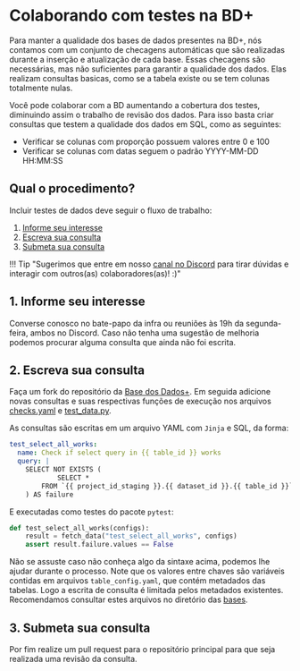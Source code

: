 # Colaborando com testes na BD+

Para manter a qualidade dos bases de dados presentes na BD+, nós contamos com um
conjunto de checagens automáticas que são realizadas durante a inserção e 
atualização de cada base. Essas checagens são necessárias, mas não suficientes
para garantir a qualidade dos dados. Elas realizam consultas basicas, como se a
tabela existe ou se tem colunas totalmente nulas.

Você pode colaborar com a BD aumentando a cobertura dos testes, diminuindo assim
o trabalho de revisão dos dados. Para isso basta criar consultas que testem a 
qualidade dos dados em SQL, como as seguintes:

- Verificar se colunas com proporção possuem valores entre 0 e 100
- Verificar se colunas com datas seguem o padrão YYYY-MM-DD HH:MM:SS

<!----------------------------------------------------------------------------->

## Qual o procedimento?

Incluir testes de dados deve seguir o fluxo de trabalho:

1. [Informe seu interesse](#1-informe-seu-interesse)
2. [Escreva sua consulta](#2-escreva-sua-consulta)
3. [Submeta sua consulta](#3-submeta-sua-consulta)

!!! Tip "Sugerimos que entre em nosso [canal no Discord](https://discord.gg/2GAuw7d8zd) para tirar dúvidas e interagir com outros(as) colaboradores(as)! :)"

<!----------------------------------------------------------------------------->

## 1. Informe seu interesse

Converse conosco no bate-papo da infra ou reuniões às 19h da segunda-feira, ambos
no Discord. Caso não tenha uma sugestão de melhoria podemos procurar alguma consulta
que ainda não foi escrita.

<!----------------------------------------------------------------------------->

## 2. Escreva sua consulta

Faça um fork do repositório da [Base dos Dados+](https://github.com/basedosdados/mais/tree/master). 
Em seguida adicione novas consultas e suas respectivas funções de execução nos arquivos
[checks.yaml](https://github.com/basedosdados/mais/blob/master/.github/workflows/data-check/checks.yaml)
e [test_data.py](https://github.com/basedosdados/mais/blob/master/.github/workflows/data-check/test_data.py).

As consultas são escritas em um arquivo YAML com `Jinja` e SQL, da forma:

```yaml
test_select_all_works:
  name: Check if select query in {{ table_id }} works
  query: |
    SELECT NOT EXISTS (
            SELECT * 
        FROM `{{ project_id_staging }}.{{ dataset_id }}.{{ table_id }}`
    ) AS failure
```

E executadas como testes do pacote `pytest`:

```python
def test_select_all_works(configs):
    result = fetch_data("test_select_all_works", configs)
    assert result.failure.values == False
```

Não se assuste caso não conheça algo da sintaxe acima, podemos lhe ajudar durante
o processo. Note que os valores entre chaves são variáveis contidas em arquivos
`table_config.yaml`, que contém metadados das tabelas. Logo a escrita de consulta
é limitada pelos metadados existentes. Recomendamos consultar estes arquivos
no diretório das [bases](https://github.com/basedosdados/mais/tree/check-data/bases).

<!----------------------------------------------------------------------------->

## 3. Submeta sua consulta

Por fim realize um pull request para o repositório principal para que seja realizada uma revisão da consulta.
